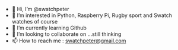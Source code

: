 - 👋 Hi, I’m @swatchpeter
- 👀 I’m interested in Python, Raspberry Pi, Rugby sport and Swatch watches of course 
- 🌱 I’m currently learning Github
- 💞️ I’m looking to collaborate on ...still thinking
- 📫 How to reach me : swatchpeter@gmail.com

<!---
swatchpeter/swatchpeter is a ✨ special ✨ repository because its `README.md` (this file) appears on your GitHub profile.
You can click the Preview link to take a look at your changes.
--->
